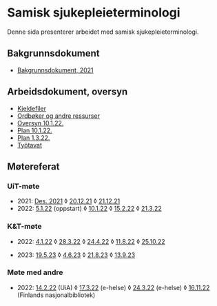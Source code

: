 # Samisk sjukepleieterminologi

Denne sida presenterer arbeidet med samisk sjukepleieterminologi.

## Bakgrunnsdokument

- [Bakgrunnsdokument, 2021](Bakgrunnsdokument.md)

## Arbeidsdokument, oversyn

- [Kjeldefiler](https://github.com/giellalt/term-sme-x-nursing)
- [Ordbøker og andre ressurser](nettressurser.md)
- [Oversyn 10.1.22.](Oversyn_220110.md)
- [Plan 10.1.22.](Plan_220110.md)
- [Plan 1.3.22.](Plan_220301.md)
- [Työtavat](tyotavat.md)

## Møtereferat

### UiT-møte
- 2021: [Des. 2021](meetings/notat_møte.md)
◊ [20.12.21](meetings/moete.211220.md)
◊ [21.12.21](meetings/moete.211221.md)
- 2022: [5.1.22](meetings/moete.220105.md) (oppstart)
◊ [10.1.22](meetings/moete.220110.md)
◊ [15.2.22](meetings/diskusjon220215.md)
◊ [21.3.22](meetings/moete.220321.md)

### K&T-møte

- 2022: [4.1.22](meetings/moete.220104.md)
 ◊ [28.3.22](meetings/moete.220328.md)
 ◊ [24.4.22](meetings/moete.220424.md)
 ◊ [11.8.22](meetings/moete.220811.md)
 ◊ [25.10.22](meetings/moete.221025.md)

- 2023: [19.5.23](meetings/moete.230519.md)
 ◊  [4.6.23](meetings/moete.230604.md)
 ◊  [21.8.23](meetings/moete.230821.md)
 ◊  [13.9.23](meetings/moete.230913.md)

### Møte med andre
- 2022: [14.2.22](meetings/diskusjon_agder.md) (UiA)
◊ [17.3.22](meetings/moete.220317.md) (e-helse)
◊ [24.3.22](meetings/moete.220324.md) (e-helse)
◊ [16.11.22](meetings/kansalliskirjasto.md) (Finlands nasjonalbibliotek)

